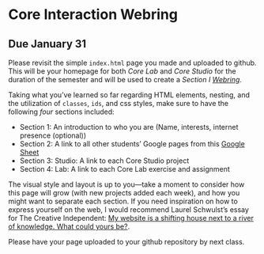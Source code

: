 # Core Interaction Webring
## Due January 31
Please revisit the simple `index.html` page you made and uploaded to github. This will be your homepage for both *Core Lab* and *Core Studio* for the duration of the semester and will be used to create a *Section I [Webring](https://en.wikipedia.org/wiki/Webring)*.

Taking what you&rsquo;ve learned so far regarding HTML elements, nesting, and the utilization of `classes`, `ids`, and css styles, make sure to have the following *four* sections included:
- Section 1: An introduction to who you are (Name, interests, internet presence (optional))
-	Section 2: A link to all other students&rsquo; Google pages from this [Google Sheet](https://docs.google.com/spreadsheets/d/1zs-5NcqBZeeb1_Nd0Zv0Lx9D1G5n_vOaoC8FbEfUzZg/edit?usp=sharing)
- Section 3: Studio: A link to each Core Studio project
- Section 4: Lab: A link to each Core Lab exercise and assignment

The visual style and layout is up to you—take a moment to consider how this page will grow (with new projects added each week), and how you might want to separate each section. If you need inspiration on how to express yourself on the web, I would recommend Laurel Schwulst&rsquo;s essay for The Creative Independent: [My website is a shifting house next to a river of knowledge. What could yours be?](https://thecreativeindependent.com/people/laurel-schwulst-my-website-is-a-shifting-house-next-to-a-river-of-knowledge-what-could-yours-be/).

Please have your page uploaded to your github repository by next class.